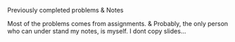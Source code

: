 Previously completed problems & Notes

Most of the problems comes from assignments. & Probably, the only person who can under stand my notes, is myself. I dont copy slides... 
